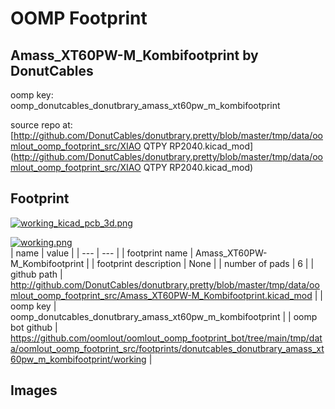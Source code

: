 # OOMP Footprint  
## Amass_XT60PW-M_Kombifootprint  by DonutCables  
  
oomp key: oomp_donutcables_donutbrary_amass_xt60pw_m_kombifootprint  
  
source repo at: [http://github.com/DonutCables/donutbrary.pretty/blob/master/tmp/data/oomlout_oomp_footprint_src/XIAO QTPY RP2040.kicad_mod](http://github.com/DonutCables/donutbrary.pretty/blob/master/tmp/data/oomlout_oomp_footprint_src/XIAO QTPY RP2040.kicad_mod)  
## Footprint  
  
[![working_kicad_pcb_3d.png](working_kicad_pcb_3d_600.png)](working_kicad_pcb_3d.png)  
  
[![working.png](working_600.png)](working.png)  
| name | value | 
| --- | --- | 
| footprint name | Amass_XT60PW-M_Kombifootprint | 
| footprint description | None | 
| number of pads | 6 | 
| github path | http://github.com/DonutCables/donutbrary.pretty/blob/master/tmp/data/oomlout_oomp_footprint_src/Amass_XT60PW-M_Kombifootprint.kicad_mod | 
| oomp key | oomp_donutcables_donutbrary_amass_xt60pw_m_kombifootprint | 
| oomp bot github | https://github.com/oomlout/oomlout_oomp_footprint_bot/tree/main/tmp/data/oomlout_oomp_footprint_src/footprints/donutcables_donutbrary_amass_xt60pw_m_kombifootprint/working | 
## Images  
